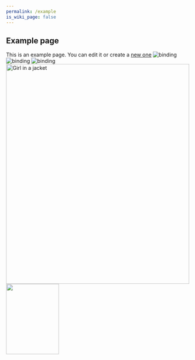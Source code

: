 ```yaml
---
permalink: /example
is_wiki_page: false
---
```

## Example page

This is an example page. You can edit it or create a [new one](new_page.md)
![binding](../assets/YAD/Thumbnails/Games/Binding.jpg) ![binding](../assets/YAD/Thumbnails/Games/Binding.jpg) ![binding](../assets/YAD/Thumbnails/Games/Binding.jpg)
<img src="/YAD-Wiki-Experimental-Gubbins/assets/YAD/Thumbnails/Games/Binding.jpg" alt="Girl in a jacket" width="500" height="600">
<a href="/games/Starbound.md"><img src="../assets/YAD/Thumbnails/Games/Starbound.jpg" width="144" height="192"></a>
